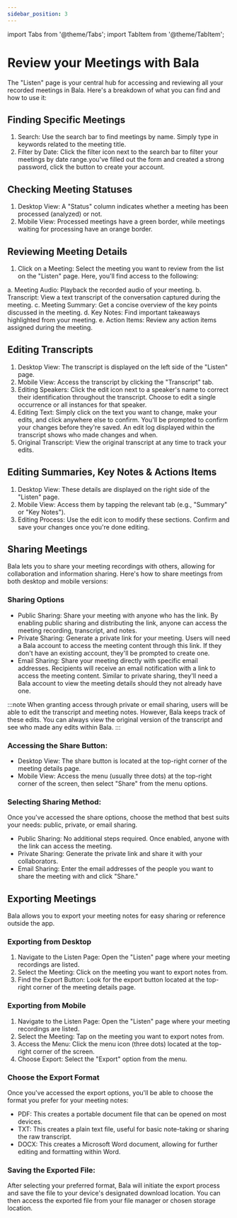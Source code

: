 ```yaml
---
sidebar_position: 3
---
```


import Tabs from '@theme/Tabs';
import TabItem from '@theme/TabItem';

# Review your Meetings with Bala

The "Listen" page is your central hub for accessing and reviewing all your recorded meetings in Bala. Here's a breakdown of what you can find and how to use it:

## Finding Specific Meetings

1. Search: Use the search bar to find meetings by name. Simply type in keywords related to the meeting title.
2. Filter by Date: Click the filter icon next to the search bar to filter your meetings by date range.you've filled out the form and created a strong password, click the button to create your account.

## Checking Meeting Statuses

1. Desktop View: A "Status" column indicates whether a meeting has been processed (analyzed) or not.
2. Mobile View: Processed meetings have a green border, while meetings waiting for processing have an orange border.

## Reviewing Meeting Details

1. Click on a Meeting: Select the meeting you want to review from the list on the "Listen" page. Here, you'll find access to the following:

  a. Meeting Audio: Playback the recorded audio of your meeting.
  b. Transcript: View a text transcript of the conversation captured during the meeting.
  c. Meeting Summary: Get a concise overview of the key points discussed in the meeting.
  d. Key Notes: Find important takeaways highlighted from your meeting.
  e. Action Items: Review any action items assigned during the meeting.

## Editing Transcripts

1. Desktop View: The transcript is displayed on the left side of the "Listen" page.
2. Mobile View: Access the transcript by clicking the "Transcript" tab.
3. Editing Speakers: Click the edit icon next to a speaker's name to correct their identification throughout the transcript. Choose to edit a single occurrence or all instances for that speaker.
4. Editing Text: Simply click on the text you want to change, make your edits, and click anywhere else to confirm. You'll be prompted to confirm your changes before they're saved. An edit log displayed within the transcript shows who made changes and when.
5. Original Transcript: View the original transcript at any time to track your edits.

## Editing Summaries, Key Notes & Actions Items

1. Desktop View: These details are displayed on the right side of the "Listen" page.
2. Mobile View: Access them by tapping the relevant tab (e.g., "Summary" or "Key Notes").
3. Editing Process: Use the edit icon to modify these sections. Confirm and save your changes once you're done editing.


## Sharing Meetings


Bala lets you to share your meeting recordings with others, allowing for collaboration and information sharing. Here's how to share meetings from both desktop and mobile versions:

### Sharing Options
  - Public Sharing: Share your meeting with anyone who has the link. By enabling public sharing and distributing the link, anyone can access the meeting recording, transcript, and notes.
  - Private Sharing: Generate a private link for your meeting. Users will need a Bala account to access the meeting content through this link. If they don't have an existing account, they'll be prompted to create one.
  - Email Sharing: Share your meeting directly with specific email addresses. Recipients will receive an email notification with a link to access the meeting content. Similar to private sharing, they'll need a Bala account to view the meeting details should they not already have one.

:::note
When granting access through private or email sharing, users will be able to edit the transcript and meeting notes. However, Bala keeps track of these edits. You can always view the original version of the transcript and see who made any edits within Bala.
:::

### Accessing the Share Button:

  - Desktop View: The share button is located at the top-right corner of the meeting details page.
  - Mobile View:  Access the menu (usually three dots) at the top-right corner of the screen, then select "Share" from the menu options.

### Selecting Sharing Method:

Once you've accessed the share options, choose the method that best suits your needs: public, private, or email sharing.

  - Public Sharing: No additional steps required. Once enabled, anyone with the link can access the meeting.
  - Private Sharing: Generate the private link and share it with your collaborators.
  - Email Sharing: Enter the email addresses of the people you want to share the meeting with and click "Share."

## Exporting Meetings

Bala allows you to export your meeting notes for easy sharing or reference outside the app. 

### Exporting from Desktop

1. Navigate to the Listen Page: Open the "Listen" page where your meeting recordings are listed.
2. Select the Meeting: Click on the meeting you want to export notes from.
3. Find the Export Button: Look for the export button located at the top-right corner of the meeting details page.

### Exporting from Mobile

1. Navigate to the Listen Page: Open the "Listen" page where your meeting recordings are listed.
2. Select the Meeting: Tap on the meeting you want to export notes from.
3. Access the Menu: Click the menu icon (three dots) located at the top-right corner of the screen.
4. Choose Export: Select the "Export" option from the menu.

### Choose the Export Format

Once you've accessed the export options, you'll be able to choose the format you prefer for your meeting notes:

  - PDF: This creates a portable document file that can be opened on most devices.
  - TXT: This creates a plain text file, useful for basic note-taking or sharing the raw transcript.
  - DOCX: This creates a Microsoft Word document, allowing for further editing and formatting within Word.

### Saving the Exported File:

After selecting your preferred format, Bala will initiate the export process and save the file to your device's designated download location. You can then access the exported file from your file manager or chosen storage location.
